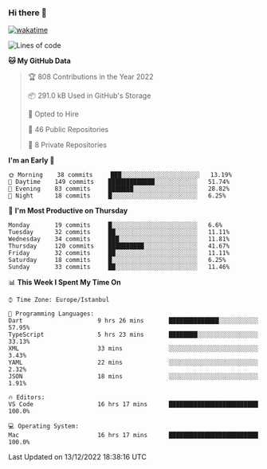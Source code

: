 ### Hi there 👋

[![wakatime](https://wakatime.com/badge/user/35d9e342-a492-47fe-97ca-8b6bc19cedb2.svg)](https://wakatime.com/@35d9e342-a492-47fe-97ca-8b6bc19cedb2)

<!--
**ska2519/ska2519** is a ✨ _special_ ✨ repository because its `README.md` (this file) appears on your GitHub profile.

Here are some ideas to get you started:

- 🔭 I’m currently working on ...
- 🌱 I’m currently learning ...
- 👯 I’m looking to collaborate on ...
- 🤔 I’m looking for help with ...
- 💬 Ask me about ...
- 📫 How to reach me: ...
- 😄 Pronouns: ...
- ⚡ Fun fact: ...
-->

<!--START_SECTION:waka-->
![Lines of code](https://img.shields.io/badge/From%20Hello%20World%20I%27ve%20Written-2%20Million%20lines%20of%20code-blue)

**🐱 My GitHub Data** 

> 🏆 808 Contributions in the Year 2022
 > 
> 📦 291.0 kB Used in GitHub's Storage 
 > 
> 💼 Opted to Hire
 > 
> 📜 46 Public Repositories 
 > 
> 🔑 8 Private Repositories  
 > 
**I'm an Early 🐤** 

```text
🌞 Morning    38 commits     ███░░░░░░░░░░░░░░░░░░░░░░   13.19% 
🌆 Daytime    149 commits    █████████████░░░░░░░░░░░░   51.74% 
🌃 Evening    83 commits     ███████░░░░░░░░░░░░░░░░░░   28.82% 
🌙 Night      18 commits     █░░░░░░░░░░░░░░░░░░░░░░░░   6.25%

```
📅 **I'm Most Productive on Thursday** 

```text
Monday       19 commits     █░░░░░░░░░░░░░░░░░░░░░░░░   6.6% 
Tuesday      32 commits     ██░░░░░░░░░░░░░░░░░░░░░░░   11.11% 
Wednesday    34 commits     ███░░░░░░░░░░░░░░░░░░░░░░   11.81% 
Thursday     120 commits    ██████████░░░░░░░░░░░░░░░   41.67% 
Friday       32 commits     ██░░░░░░░░░░░░░░░░░░░░░░░   11.11% 
Saturday     18 commits     █░░░░░░░░░░░░░░░░░░░░░░░░   6.25% 
Sunday       33 commits     ██░░░░░░░░░░░░░░░░░░░░░░░   11.46%

```


📊 **This Week I Spent My Time On** 

```text
⌚︎ Time Zone: Europe/Istanbul

💬 Programming Languages: 
Dart                     9 hrs 26 mins       ██████████████░░░░░░░░░░░   57.95% 
TypeScript               5 hrs 23 mins       ████████░░░░░░░░░░░░░░░░░   33.13% 
XML                      33 mins             ░░░░░░░░░░░░░░░░░░░░░░░░░   3.43% 
YAML                     22 mins             ░░░░░░░░░░░░░░░░░░░░░░░░░   2.32% 
JSON                     18 mins             ░░░░░░░░░░░░░░░░░░░░░░░░░   1.91%

🔥 Editors: 
VS Code                  16 hrs 17 mins      █████████████████████████   100.0%

💻 Operating System: 
Mac                      16 hrs 17 mins      █████████████████████████   100.0%

```


 Last Updated on 13/12/2022 18:38:16 UTC
<!--END_SECTION:waka-->


